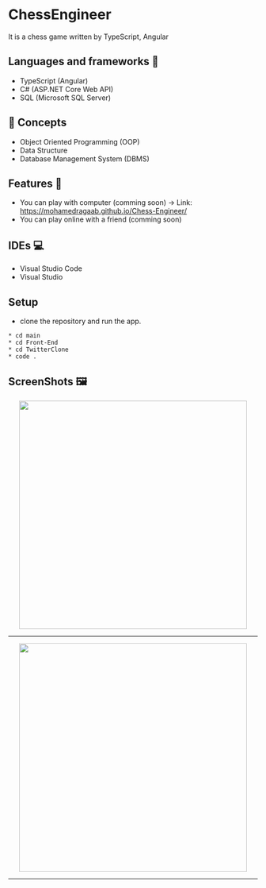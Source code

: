 # ChessEngineer
It is a chess game written by TypeScript, Angular
## Languages and frameworks 📑
* TypeScript (Angular) 
* C# (ASP.NET Core Web API)
* SQL (Microsoft SQL Server)
## 🌟 Concepts
* Object Oriented Programming (OOP)
* Data Structure
* Database Management System (DBMS)
## Features 🥇
* You can play with computer (comming soon) -> Link: https://mohamedragaab.github.io/Chess-Engineer/
* You can play online with a friend (comming soon)
## IDEs 💻
* Visual Studio Code
* Visual Studio
## Setup
* clone the repository and run the app.
```
* cd main
* cd Front-End
* cd TwitterClone
* code .
```
## ScreenShots 🖼️
<div align='center'>
<img height="460px" src="https://user-images.githubusercontent.com/38363762/160479620-7bb892d9-d747-4e1d-aaf0-9098c1ade831.png">
<hr/>
</div>
<div align='center'>
<img height="460px" src="https://user-images.githubusercontent.com/38363762/160479697-e1af90a2-f134-4a94-9b1c-f5712180d299.png">
<hr/>
</div>

